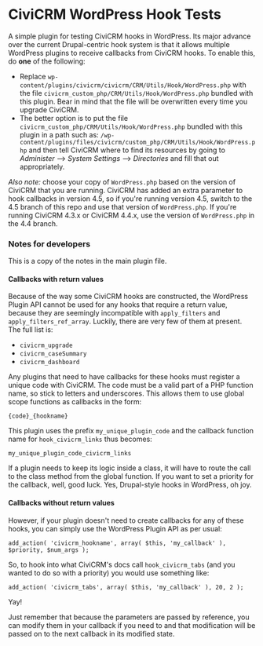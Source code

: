 CiviCRM WordPress Hook Tests
============================

A simple plugin for testing CiviCRM hooks in WordPress. Its major advance over the current Drupal-centric hook system is that it allows multiple WordPress plugins to receive callbacks from CiviCRM hooks. To enable this, do **one** of the following:

* Replace `wp-content/plugins/civicrm/civicrm/CRM/Utils/Hook/WordPress.php` with the file `civicrm_custom_php/CRM/Utils/Hook/WordPress.php` bundled with this plugin. Bear in mind that the file will be overwritten every time you upgrade CiviCRM.
* The better option is to put the file `civicrm_custom_php/CRM/Utils/Hook/WordPress.php` bundled with this plugin in a path such as:
`/wp-content/plugins/files/civicrm/custom_php/CRM/Utils/Hook/WordPress.php`
and then tell CiviCRM where to find its resources by going to 
*Administer* --> *System Settings* --> *Directories*
and fill that out appropriately.

*Also note:* choose your copy of `WordPress.php` based on the version of CiviCRM that you are running. CiviCRM has added an extra parameter to hook callbacks in version 4.5, so if you're running version 4.5, switch to the 4.5 branch of this repo and use that version of `WordPress.php`. If you're running CiviCRM 4.3.x or CiviCRM 4.4.x, use the version of `WordPress.php` in the 4.4 branch.

### Notes for developers ###

This is a copy of the notes in the main plugin file.

#### Callbacks with return values ####

Because of the way some CiviCRM hooks are constructed, the WordPress Plugin API cannot be used for any hooks that require a return value, because they are seemingly incompatible with `apply_filters` and `apply_filters_ref_array`. Luckily, there are very few of them at present. The full list is:

* `civicrm_upgrade`
* `civicrm_caseSummary`
* `civicrm_dashboard`

Any plugins that need to have callbacks for these hooks must register a unique code with CiviCRM. The code must be a valid part of a PHP function name, so stick to letters and underscores. This allows them to use global scope functions as callbacks in the form:

`{code}_{hookname}`

This plugin uses the prefix `my_unique_plugin_code` and the callback function name for `hook_civicrm_links` thus becomes:

`my_unique_plugin_code_civicrm_links`

If a plugin needs to keep its logic inside a class, it will have to route the call to the class method from the global function. If you want to set a priority for the callback, well, good luck. Yes, Drupal-style hooks in WordPress, oh joy.

#### Callbacks without return values ####

However, if your plugin doesn't need to create callbacks for any of these hooks, you can simply use the WordPress Plugin API as per usual:

`add_action( 'civicrm_hookname', array( $this, 'my_callback' ), $priority, $num_args );`

So, to hook into what CiviCRM's docs call `hook_civicrm_tabs` (and you wanted to do so with a priority) you would use something like:

`add_action( 'civicrm_tabs', array( $this, 'my_callback' ), 20, 2 );`

Yay!

Just remember that because the parameters are passed by reference, you can modify them in your callback if you need to and that modification will be passed on to the next callback in its modified state.
